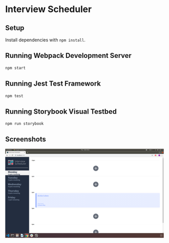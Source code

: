 # Interview Scheduler

## Setup

Install dependencies with `npm install`.

## Running Webpack Development Server

```sh
npm start
```

## Running Jest Test Framework

```sh
npm test
```

## Running Storybook Visual Testbed

```sh
npm run storybook
```

## Screenshots

!["Empty Mode"](https://github.com/rjblee/scheduler/blob/master/docs/1.%20Empty%20Mode.png?raw=true)
